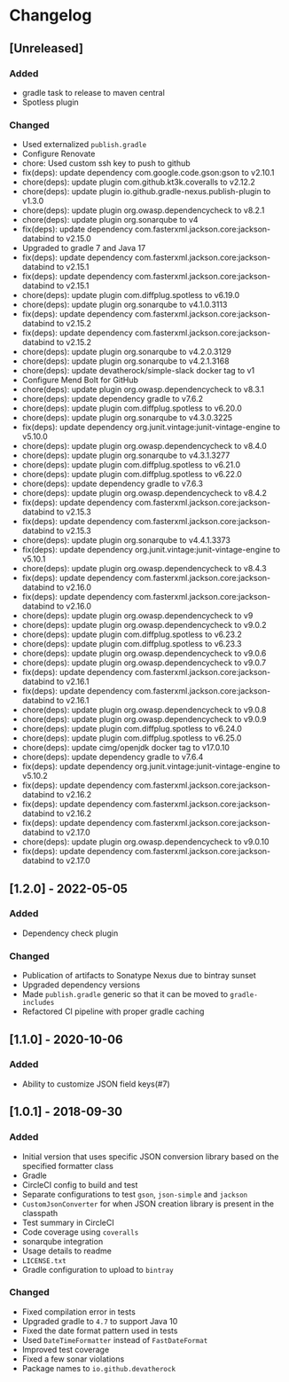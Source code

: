 # Changelog

## [Unreleased]
### Added
- gradle task to release to maven central
- Spotless plugin

### Changed
- Used externalized `publish.gradle`
- Configure Renovate
- chore: Used custom ssh key to push to github
- fix(deps): update dependency com.google.code.gson:gson to v2.10.1
- chore(deps): update plugin com.github.kt3k.coveralls to v2.12.2
- chore(deps): update plugin io.github.gradle-nexus.publish-plugin to v1.3.0
- chore(deps): update plugin org.owasp.dependencycheck to v8.2.1
- chore(deps): update plugin org.sonarqube to v4
- fix(deps): update dependency com.fasterxml.jackson.core:jackson-databind to v2.15.0
- Upgraded to gradle 7 and Java 17
- fix(deps): update dependency com.fasterxml.jackson.core:jackson-databind to v2.15.1
- fix(deps): update dependency com.fasterxml.jackson.core:jackson-databind to v2.15.1
- chore(deps): update plugin com.diffplug.spotless to v6.19.0
- chore(deps): update plugin org.sonarqube to v4.1.0.3113
- fix(deps): update dependency com.fasterxml.jackson.core:jackson-databind to v2.15.2
- fix(deps): update dependency com.fasterxml.jackson.core:jackson-databind to v2.15.2
- chore(deps): update plugin org.sonarqube to v4.2.0.3129
- chore(deps): update plugin org.sonarqube to v4.2.1.3168
- chore(deps): update devatherock/simple-slack docker tag to v1
- Configure Mend Bolt for GitHub
- chore(deps): update plugin org.owasp.dependencycheck to v8.3.1
- chore(deps): update dependency gradle to v7.6.2
- chore(deps): update plugin com.diffplug.spotless to v6.20.0
- chore(deps): update plugin org.sonarqube to v4.3.0.3225
- fix(deps): update dependency org.junit.vintage:junit-vintage-engine to v5.10.0
- chore(deps): update plugin org.owasp.dependencycheck to v8.4.0
- chore(deps): update plugin org.sonarqube to v4.3.1.3277
- chore(deps): update plugin com.diffplug.spotless to v6.21.0
- chore(deps): update plugin com.diffplug.spotless to v6.22.0
- chore(deps): update dependency gradle to v7.6.3
- chore(deps): update plugin org.owasp.dependencycheck to v8.4.2
- fix(deps): update dependency com.fasterxml.jackson.core:jackson-databind to v2.15.3
- fix(deps): update dependency com.fasterxml.jackson.core:jackson-databind to v2.15.3
- chore(deps): update plugin org.sonarqube to v4.4.1.3373
- fix(deps): update dependency org.junit.vintage:junit-vintage-engine to v5.10.1
- chore(deps): update plugin org.owasp.dependencycheck to v8.4.3
- fix(deps): update dependency com.fasterxml.jackson.core:jackson-databind to v2.16.0
- fix(deps): update dependency com.fasterxml.jackson.core:jackson-databind to v2.16.0
- chore(deps): update plugin org.owasp.dependencycheck to v9
- chore(deps): update plugin org.owasp.dependencycheck to v9.0.2
- chore(deps): update plugin com.diffplug.spotless to v6.23.2
- chore(deps): update plugin com.diffplug.spotless to v6.23.3
- chore(deps): update plugin org.owasp.dependencycheck to v9.0.6
- chore(deps): update plugin org.owasp.dependencycheck to v9.0.7
- fix(deps): update dependency com.fasterxml.jackson.core:jackson-databind to v2.16.1
- fix(deps): update dependency com.fasterxml.jackson.core:jackson-databind to v2.16.1
- chore(deps): update plugin org.owasp.dependencycheck to v9.0.8
- chore(deps): update plugin org.owasp.dependencycheck to v9.0.9
- chore(deps): update plugin com.diffplug.spotless to v6.24.0
- chore(deps): update plugin com.diffplug.spotless to v6.25.0
- chore(deps): update cimg/openjdk docker tag to v17.0.10
- chore(deps): update dependency gradle to v7.6.4
- fix(deps): update dependency org.junit.vintage:junit-vintage-engine to v5.10.2
- fix(deps): update dependency com.fasterxml.jackson.core:jackson-databind to v2.16.2
- fix(deps): update dependency com.fasterxml.jackson.core:jackson-databind to v2.16.2
- fix(deps): update dependency com.fasterxml.jackson.core:jackson-databind to v2.17.0
- chore(deps): update plugin org.owasp.dependencycheck to v9.0.10
- fix(deps): update dependency com.fasterxml.jackson.core:jackson-databind to v2.17.0

## [1.2.0] - 2022-05-05
### Added
- Dependency check plugin

### Changed
- Publication of artifacts to Sonatype Nexus due to bintray sunset
- Upgraded dependency versions
- Made `publish.gradle` generic so that it can be moved to `gradle-includes`
- Refactored CI pipeline with proper gradle caching

## [1.1.0] - 2020-10-06
### Added
- Ability to customize JSON field keys(#7)

## [1.0.1] - 2018-09-30
### Added
- Initial version that uses specific JSON conversion library based on the specified formatter class
- Gradle
- CircleCI config to build and test
- Separate configurations to test `gson`, `json-simple` and `jackson`
- `CustomJsonConverter` for when JSON creation library is present in the classpath
- Test summary in CircleCI
- Code coverage using `coveralls`
- sonarqube integration
- Usage details to readme
- `LICENSE.txt`
- Gradle configuration to upload to `bintray`

### Changed
- Fixed compilation error in tests
- Upgraded gradle to `4.7` to support Java 10
- Fixed the date format pattern used in tests
- Used `DateTimeFormatter` instead of `FastDateFormat`
- Improved test coverage
- Fixed a few sonar violations
- Package names to `io.github.devatherock`